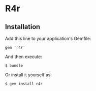 # R4r

## Installation

Add this line to your application's Gemfile:

    gem 'r4r'

And then execute:

    $ bundle

Or install it yourself as:

    $ gem install r4r
